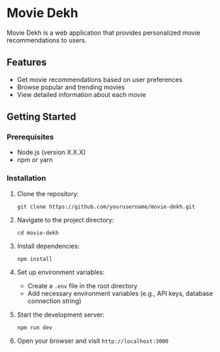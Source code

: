 # Movie Dekh

Movie Dekh is a web application that provides personalized movie recommendations to users.

## Features

- Get movie recommendations based on user preferences
- Browse popular and trending movies
- View detailed information about each movie

## Getting Started

### Prerequisites

- Node.js (version X.X.X)
- npm or yarn

### Installation

1. Clone the repository:
   ```
   git clone https://github.com/yourusername/movie-dekh.git
   ```

2. Navigate to the project directory:
   ```
   cd movie-dekh
   ```

3. Install dependencies:
   ```
   npm install
   ```

4. Set up environment variables:
   - Create a `.env` file in the root directory
   - Add necessary environment variables (e.g., API keys, database connection string)

5. Start the development server:
   ```
   npm run dev
   ```

6. Open your browser and visit `http://localhost:3000`
